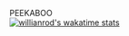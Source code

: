 PEEKABOO
<br>
[![willianrod's wakatime stats](https://github-readme-stats.vercel.app/api/wakatime?username=Somranii)](https://github.com/anuraghazra/github-readme-stats)
